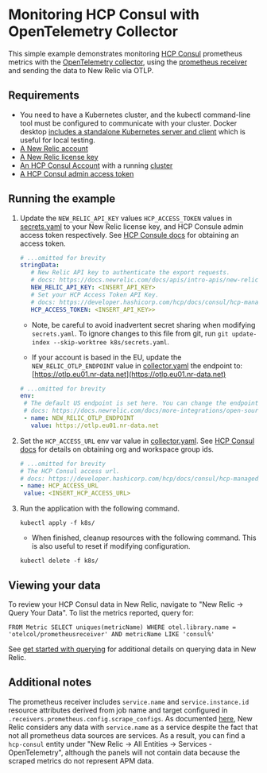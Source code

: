 # Monitoring HCP Consul with OpenTelemetry Collector

This simple example demonstrates monitoring [HCP Consul](https://developer.hashicorp.com/hcp/docs/consul) prometheus metrics with the [OpenTelemetry collector](https://opentelemetry.io/docs/collector/), using the [prometheus receiver](https://github.com/open-telemetry/opentelemetry-collector-contrib/tree/main/receiver/prometheusreceiver) and sending the data to New Relic via OTLP.

## Requirements

* You need to have a Kubernetes cluster, and the kubectl command-line tool must be configured to communicate with your cluster. Docker desktop [includes a standalone Kubernetes server and client](https://docs.docker.com/desktop/kubernetes/) which is useful for local testing.
* [A New Relic account](https://one.newrelic.com/)
* [A New Relic license key](https://docs.newrelic.com/docs/apis/intro-apis/new-relic-api-keys/#license-key)
* [An HCP Consul Account](https://developer.hashicorp.com/sign-up) with a running [cluster](https://developer.hashicorp.com/hcp/docs/consul)
* [A HCP Consul admin access token](https://developer.hashicorp.com/hcp/docs/consul/dedicated/access#generate-admin-token)

## Running the example

1. Update the `NEW_RELIC_API_KEY` values `HCP_ACCESS_TOKEN` values in [secrets.yaml](./k8s/secrets.yaml) to your New Relic license key, and HCP Consule admin access token respectively. See [HCP Consule docs](https://developer.hashicorp.com/hcp/docs/consul/hcp-managed/access#generate-admin-token) for obtaining an access token.

    ```yaml
    # ...omitted for brevity
    stringData:
       # New Relic API key to authenticate the export requests.
       # docs: https://docs.newrelic.com/docs/apis/intro-apis/new-relic-api-keys/#license-key
       NEW_RELIC_API_KEY: <INSERT_API_KEY>
       # Set your HCP Access Token API Key.
       # docs: https://developer.hashicorp.com/hcp/docs/consul/hcp-managed/access#generate-admin-token
       HCP_ACCESS_TOKEN: <INSERT_API_KEY>>
    ```
   
    * Note, be careful to avoid inadvertent secret sharing when modifying `secrets.yaml`. To ignore changes to this file from git, run `git update-index --skip-worktree k8s/secrets.yaml`.

    * If your account is based in the EU, update the `NEW_RELIC_OTLP_ENDPOINT` value in [collector.yaml](./k8s/collector.yaml) the endpoint to: [https://otlp.eu01.nr-data.net](https://otlp.eu01.nr-data.net)

    ```yaml
    # ...omitted for brevity
   env:
     # The default US endpoint is set here. You can change the endpoint and port based on your requirements if needed.
     # docs: https://docs.newrelic.com/docs/more-integrations/open-source-telemetry-integrations/opentelemetry/best-practices/opentelemetry-otlp/#configure-endpoint-port-protocol
     - name: NEW_RELIC_OTLP_ENDPOINT
       value: https://otlp.eu01.nr-data.net
    ```
   
2. Set the `HCP_ACCESS_URL` env var value in [collector.yaml](./k8s/collector.yaml). See [HCP Consul docs](https://developer.hashicorp.com/hcp/docs/consul/hcp-managed/access#get-access-url) for details on obtaining org and workspace group ids.

    ```yaml
   # ...omitted for brevity
   # The HCP Consul access url.
   # docs: https://developer.hashicorp.com/hcp/docs/consul/hcp-managed/access#get-access-url
   - name: HCP_ACCESS_URL
     value: <INSERT_HCP_ACCESS_URL>
    ```

3. Run the application with the following command.

    ```shell
    kubectl apply -f k8s/
    ```
   
   * When finished, cleanup resources with the following command. This is also useful to reset if modifying configuration.

   ```shell
   kubectl delete -f k8s/
   ```

## Viewing your data

To review your HCP Consul data in New Relic, navigate to "New Relic -> Query Your Data". To list the metrics reported, query for:

```
FROM Metric SELECT uniques(metricName) WHERE otel.library.name = 'otelcol/prometheusreceiver' AND metricName LIKE 'consul%'
```

See [get started with querying](https://docs.newrelic.com/docs/query-your-data/explore-query-data/get-started/introduction-querying-new-relic-data/) for additional details on querying data in New Relic.

## Additional notes

The prometheus receiver includes `service.name` and `service.instance.id` resource attributes derived from job name and target configured in `.receivers.prometheus.config.scrape_configs`. As documented [here](https://docs.newrelic.com/docs/more-integrations/open-source-telemetry-integrations/opentelemetry/best-practices/opentelemetry-best-practices-resources/#services), New Relic considers any data with `service.name` as a service despite the fact that not all prometheus data sources are services. As a result, you can find a `hcp-consul` entity under "New Relic -> All Entities -> Services - OpenTelemetry", although the panels will not contain data because the scraped metrics do not represent APM data.
